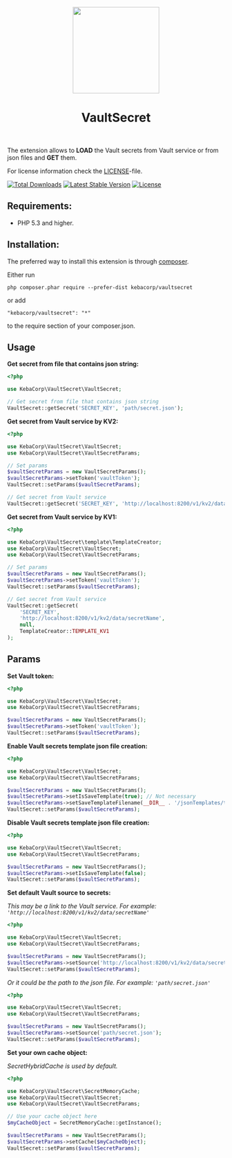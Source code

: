 <p align="center">
    <a href="https://github.com/KebaCorp" target="_blank">
        <img src="https://avatars0.githubusercontent.com/u/29224726?s=400&u=ed586fe0e07d9d68d1594e0020d7e8e5fd2ac3d5&v=4" height="200px">
    </a>
    <h1 align="center">VaultSecret</h1>
    <br>
</p>

The extension allows to **LOAD** the Vault secrets from Vault service or from json files and **GET** them.

For license information check the [LICENSE](LICENSE.md)-file.

[![Total Downloads](https://poser.pugx.org/kebacorp/vaultsecret/downloads)](https://packagist.org/packages/kebacorp/vaultsecret)
[![Latest Stable Version](https://poser.pugx.org/kebacorp/vaultsecret/v/stable)](https://packagist.org/packages/kebacorp/vaultsecret)
[![License](https://poser.pugx.org/kebacorp/vaultsecret/license)](https://packagist.org/packages/kebacorp/vaultsecret)



Requirements:
-------------


- PHP 5.3 and higher.



Installation:
-------------


The preferred way to install this extension is through [composer](http://getcomposer.org/download/).

Either run

```
php composer.phar require --prefer-dist kebacorp/vaultsecret
```

or add

```
"kebacorp/vaultsecret": "*"
```

to the require section of your composer.json.



Usage
-----


**Get secret from file that contains json string:**

```php
<?php

use KebaCorp\VaultSecret\VaultSecret;

// Get secret from file that contains json string
VaultSecret::getSecret('SECRET_KEY', 'path/secret.json');
```


**Get secret from Vault service by KV2:**

```php
<?php

use KebaCorp\VaultSecret\VaultSecret;
use KebaCorp\VaultSecret\VaultSecretParams;

// Set params
$vaultSecretParams = new VaultSecretParams();
$vaultSecretParams->setToken('vaultToken');
VaultSecret::setParams($vaultSecretParams);

// Get secret from Vault service
VaultSecret::getSecret('SECRET_KEY', 'http://localhost:8200/v1/kv2/data/secretName');
```


**Get secret from Vault service by KV1:**

```php
<?php

use KebaCorp\VaultSecret\template\TemplateCreator;
use KebaCorp\VaultSecret\VaultSecret;
use KebaCorp\VaultSecret\VaultSecretParams;

// Set params
$vaultSecretParams = new VaultSecretParams();
$vaultSecretParams->setToken('vaultToken');
VaultSecret::setParams($vaultSecretParams);

// Get secret from Vault service
VaultSecret::getSecret(
    'SECRET_KEY',
    'http://localhost:8200/v1/kv2/data/secretName',
    null,
    TemplateCreator::TEMPLATE_KV1
);
```



Params
------


**Set Vault token:**

```php
<?php

use KebaCorp\VaultSecret\VaultSecret;
use KebaCorp\VaultSecret\VaultSecretParams;

$vaultSecretParams = new VaultSecretParams();
$vaultSecretParams->setToken('vaultToken');
VaultSecret::setParams($vaultSecretParams);
```


**Enable Vault secrets template json file creation:**

```php
<?php

use KebaCorp\VaultSecret\VaultSecret;
use KebaCorp\VaultSecret\VaultSecretParams;

$vaultSecretParams = new VaultSecretParams();
$vaultSecretParams->setIsSaveTemplate(true); // Not necessary
$vaultSecretParams->setSaveTemplateFilename(__DIR__ . '/jsonTemplates/template'); // Not necessary
VaultSecret::setParams($vaultSecretParams);
```


**Disable Vault secrets template json file creation:**

```php
<?php

use KebaCorp\VaultSecret\VaultSecret;
use KebaCorp\VaultSecret\VaultSecretParams;

$vaultSecretParams = new VaultSecretParams();
$vaultSecretParams->setIsSaveTemplate(false);
VaultSecret::setParams($vaultSecretParams);
```


**Set default Vault source to secrets:**

*This may be a link to the Vault service. For example: ```'http://localhost:8200/v1/kv2/data/secretName'```*
```php
<?php

use KebaCorp\VaultSecret\VaultSecret;
use KebaCorp\VaultSecret\VaultSecretParams;

$vaultSecretParams = new VaultSecretParams();
$vaultSecretParams->setSource('http://localhost:8200/v1/kv2/data/secretName');
VaultSecret::setParams($vaultSecretParams);
```

*Or it could be the path to the json file. For example: ```'path/secret.json'```*
```php
<?php

use KebaCorp\VaultSecret\VaultSecret;
use KebaCorp\VaultSecret\VaultSecretParams;

$vaultSecretParams = new VaultSecretParams();
$vaultSecretParams->setSource('path/secret.json');
VaultSecret::setParams($vaultSecretParams);
```


**Set your own cache object:**

*SecretHybridCache is used by default.*
```php
<?php

use KebaCorp\VaultSecret\SecretMemoryCache;
use KebaCorp\VaultSecret\VaultSecret;
use KebaCorp\VaultSecret\VaultSecretParams;

// Use your cache object here
$myCacheObject = SecretMemoryCache::getInstance();

$vaultSecretParams = new VaultSecretParams();
$vaultSecretParams->setCache($myCacheObject);
VaultSecret::setParams($vaultSecretParams);
```
